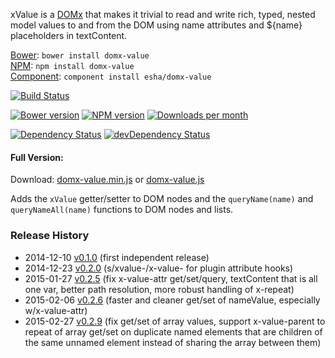 xValue is a [DOMx][domx] that makes it trivial to read and write rich, typed, nested model values to and from the DOM using name attributes and ${name} placeholders in textContent.

[home]: http://esha.github.io/domx-value
[domx]: http://esha.github.io/domx
[demo]: http://esha.github.io/domx#demo

[Bower][bower]: `bower install domx-value`  
[NPM][npm]: `npm install domx-value`   
[Component][component]: `component install esha/domx-value`  

[npm]: https://npmjs.org/package/domx-value
[bower]: http://bower.io/
[component]: http://component.io/

<!-- build/coverage status, climate -->
[![Build Status](https://travis-ci.org/esha/domx-value.png?branch=master)](https://travis-ci.org/esha/domx-value)  

<!-- npm, bower versions, downloads -->
[![Bower version](https://badge.fury.io/bo/domx-value.png)](http://badge.fury.io/bo/domx-value)
[![NPM version](https://badge.fury.io/js/domx-value.png)](http://badge.fury.io/js/domx-value)
[![Downloads per month](https://img.shields.io/npm/dm/domx-value.svg)](https://www.npmjs.org/package/domx-value)

<!-- deps status -->
[![Dependency Status](https://david-dm.org/esha/domx-value.png?theme=shields.io)](https://david-dm.org/esha/domx-value)
[![devDependency Status](https://david-dm.org/esha/domx-value/dev-status.png?theme=shields.io)](https://david-dm.org/esha/domx-value#info=devDependencies)

#### Full Version:

Download: [domx-value.min.js][full-min] or [domx-value.js][full]  

Adds the `xValue` getter/setter to DOM nodes and the `queryName(name)` and `queryNameAll(name)` functions to DOM nodes and lists.  

[full-min]: https://raw.github.com/esha/domx-value/master/dist/domx-value.min.js
[full]: https://raw.github.com/esha/domx-value/master/dist/domx-value.js

### Release History
* 2014-12-10 [v0.1.0][] (first independent release)
* 2014-12-23 [v0.2.0][] (s/xvalue-/x-value- for plugin attribute hooks)
* 2015-01-27 [v0.2.5][] (fix x-value-attr get/set/query, textContent that is all one var, better path resolution, more robust handling of x-repeat)
* 2015-02-06 [v0.2.6][] (faster and cleaner get/set of nameValue, especially w/x-value-attr)
* 2015-02-27 [v0.2.9][] (fix get/set of array values, support x-value-parent to repeat of array get/set on duplicate named elements that are children of the same unnamed element instead of sharing the array between them)

[v0.1.0]: https://github.com/esha/domx/tree/0.1.0
[v0.2.0]: https://github.com/esha/domx/tree/0.2.0
[v0.2.2]: https://github.com/esha/domx/tree/0.2.2
[v0.2.5]: https://github.com/esha/domx/tree/0.2.5
[v0.2.6]: https://github.com/esha/domx/tree/0.2.6
[v0.2.9]: https://github.com/esha/domx/tree/0.2.9
